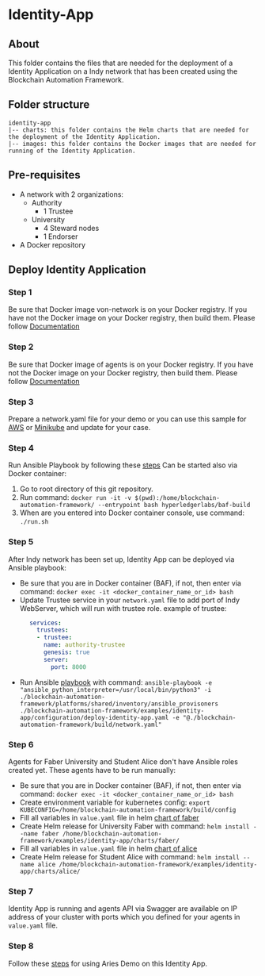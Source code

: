 # Identity-App

## About
This folder contains the files that are needed for the deployment of a Identity Application on a Indy network that has been created using the Blockchain Automation Framework.

## Folder structure
```
identity-app
|-- charts: this folder contains the Helm charts that are needed for the deployment of the Identity Application.
|-- images: this folder contains the Docker images that are needed for running of the Identity Application.
```

## Pre-requisites

* A network with 2 organizations:
    * Authority
        * 1 Trustee
    * University
        * 4 Steward nodes
        * 1 Endorser
* A Docker repository

## Deploy Identity Application
### Step 1
Be sure that Docker image von-network is on your Docker registry.
If you have not the Docker image on your Docker registry, then build them.
Please follow [Documentation](./images/von-network/README.md)
### Step 2
Be sure that Docker image of agents is on your Docker registry.
If you have not the Docker image on your Docker registry, then build them.
Please follow [Documentation](./images/agents/README.md) 
### Step 3
Prepare a network.yaml file for your demo or you can use this sample for [AWS](../../platforms/hyperledger-indy/configuration/samples/network-indyv3-aries.yaml) or [Minikube](../../platforms/hyperledger-indy/configuration/samples/network-minikube-aries.yaml) and update for your case.
### Step 4
Run Ansible Playbook by following these [steps](../../platforms/hyperledger-indy/configuration/README.md)
Can be started also via Docker container:
1. Go to root directory of this git repository.
2. Run command: `docker run -it -v $(pwd):/home/blockchain-automation-framework/ --entrypoint bash hyperledgerlabs/baf-build`
3. When are you entered into Docker container console, use command:
`./run.sh`
### Step 5
After Indy network has been set up, Identity App can be deployed via Ansible playbook:

- Be sure that you are in Docker container (BAF), if not, then enter via command: `docker exec -it <docker_container_name_or_id> bash`
- Update Trustee service in your `network.yaml` file to add port of Indy WebServer, which will run with trustee role.
example of trustee: 
```yaml
      services:
        trustees:
        - trustee:
          name: authority-trustee
          genesis: true
          server:
            port: 8000
```
- Run Ansible [playbook](./configuration/deploy-identity-app.yaml) with command: `ansible-playbook -e "ansible_python_interpreter=/usr/local/bin/python3" -i ./blockchain-automation-framework/platforms/shared/inventory/ansible_provisoners ./blockchain-automation-framework/examples/identity-app/configuration/deploy-identity-app.yaml -e "@./blockchain-automation-framework/build/network.yaml"`

### Step 6
Agents for Faber University and Student Alice don't have Ansible roles created yet. These agents have to be run manually:
- Be sure that you are in Docker container (BAF), if not, then enter via command: `docker exec -it <docker_container_name_or_id> bash`
- Create environment variable for kubernetes config: `export KUBECONFIG=/home/blockchain-automation-framework/build/config`
- Fill all variables in `value.yaml` file in helm [chart of faber](./charts/faber)
- Create Helm release for University Faber with command: `helm install --name faber /home/blockchain-automation-framework/examples/identity-app/charts/faber/`
- Fill all variables in `value.yaml` file in helm [chart of alice](./charts/alice)
- Create Helm release for Student Alice with command: `helm install --name alice /home/blockchain-automation-framework/examples/identity-app/charts/alice/`

### Step 7
Identity App is running and agents API via Swagger are available on IP address of your cluster with ports which you defined for your agents in `value.yaml` file.

### Step 8
Follow these [steps](https://github.com/hyperledger/aries-cloudagent-python/blob/master/demo/AriesOpenAPIDemo.md#using-the-openapiswagger-user-interface) for using Aries Demo on this Identity App.